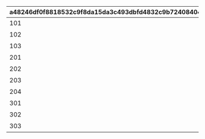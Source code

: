 |a48246df0f8818532c9f8da15da3c493dbfd4832c9b72408404e1d9d80a00272|a467a8a91ca12fc63c31349260407f532ca636a3e395e9ce1fc50df7c76dd184|cec965da6ce8dcf0be4cc78bcc24259c774996d7e545da1d124f2181ddd84e84|2bf07945136c7e056ba1cd0b4c1db425b0a48f6df3b5999ea3a6b83621e4a0ba|70d1696f92980f0ad758fb78858ba674ac0421547db1b3da9e77cf83ebf35d92|6b9c40c34cd8d021d6ede9d19b5fde3d748500a403c54faa47bfebc6aa176371|
| --- | --- | --- | --- | --- | --- |
|101|1|特別講座プレゼンレポート|ちぇるるんインパクト|12|13|
|102|1|特別講座プレゼンレポート|クロエご明察|13|14|
|103|1|特別講座プレゼンレポート|吹き散らせ先輩風|14|22|
|201|2|メルクリウス財団活動日誌|アキノのリーダーシップ|22|23|
|202|2|メルクリウス財団活動日誌|燃えろたい焼き魂|23|24|
|203|2|メルクリウス財団活動日誌|麦しゅわに不可能なし|24|25|
|204|2|メルクリウス財団活動日誌|ミフユの説教１日コース|25|32|
|301|3|ユニのメモ帳|発泡と生菓子の哲学|32|33|
|302|3|ユニのメモ帳|虎穴に潜らずんば|33|34|
|303|3|ユニのメモ帳|動作試験と破滅の誘惑|34|0|